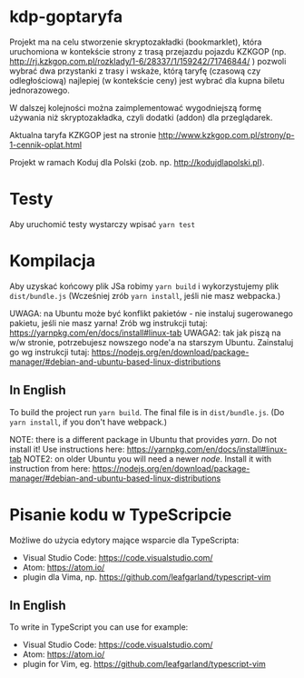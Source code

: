 # kdp-goptaryfa

Projekt ma na celu stworzenie skryptozakładki (bookmarklet), która uruchomiona
w kontekście strony z trasą przejazdu pojazdu KZKGOP (np.
http://rj.kzkgop.com.pl/rozklady/1-6/28337/1/159242/71746844/
) pozwoli wybrać dwa przystanki z trasy i wskaże, którą taryfę (czasową czy
odległościową) najlepiej (w kontekście ceny) jest wybrać dla kupna biletu jednorazowego.

W dalszej kolejności można zaimplementować wygodniejszą formę używania niż skryptozakładka,
czyli dodatki (addon) dla przeglądarek.

Aktualna taryfa KZKGOP jest na stronie
http://www.kzkgop.com.pl/strony/p-1-cennik-oplat.html

Projekt w ramach Koduj dla Polski (zob. np. http://kodujdlapolski.pl).


# Testy

Aby uruchomić testy wystarczy wpisać `yarn test`

# Kompilacja

Aby uzyskać końcowy plik JSa robimy `yarn build` i wykorzystujemy plik `dist/bundle.js`
(Wcześniej zrób `yarn install`, jeśli nie masz webpacka.)

UWAGA: na Ubuntu może być konflikt pakietów - nie instaluj sugerowanego pakietu, jeśli nie masz yarna!
Zrób wg instrukcji tutaj: https://yarnpkg.com/en/docs/install#linux-tab
UWAGA2: tak jak piszą na w/w stronie, potrzebujesz nowszego node'a na starszym Ubuntu. Zainstaluj go wg instrukcji tutaj:
https://nodejs.org/en/download/package-manager/#debian-and-ubuntu-based-linux-distributions

## In English
To build the project run `yarn build`. The final file is in `dist/bundle.js`.
(Do `yarn install`, if you don't have webpack.)

NOTE:  there is a different package in Ubuntu that provides _yarn_. Do not install it! Use instructions here:
https://yarnpkg.com/en/docs/install#linux-tab
NOTE2: on older Ubuntu you will need a newer _node_. Install it with instruction from here:
https://nodejs.org/en/download/package-manager/#debian-and-ubuntu-based-linux-distributions

# Pisanie kodu w TypeScripcie
Możliwe do użycia edytory mające wsparcie dla TypeScripta:
- Visual Studio Code: https://code.visualstudio.com/
- Atom: https://atom.io/
- plugin dla Vima, np. https://github.com/leafgarland/typescript-vim

## In English
To write in TypeScript you can use for example:
- Visual Studio Code: https://code.visualstudio.com/
- Atom: https://atom.io/
- plugin for Vim, eg. https://github.com/leafgarland/typescript-vim


